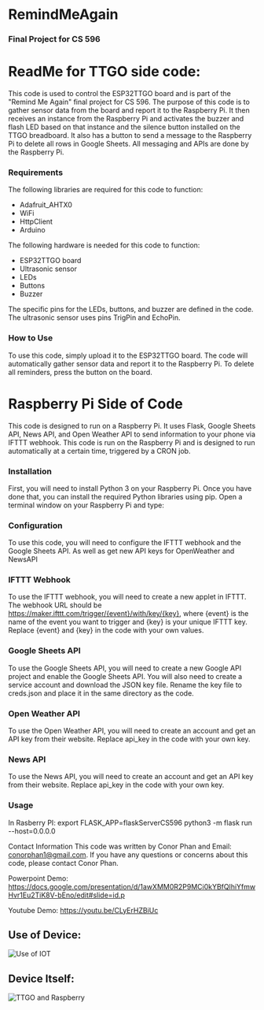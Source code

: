 # RemindMeAgain
### Final Project for CS 596

# ReadMe for TTGO side code:

This code is used to control the ESP32TTGO board and is part of the "Remind Me Again" final project for CS 596. The purpose of this code is to gather sensor data from the board and report it to the Raspberry Pi. It then receives an instance from the Raspberry Pi and activates the buzzer and flash LED based on that instance and the silence button installed on the TTGO breadboard. It also has a button to send a message to the Raspberry Pi to delete all rows in Google Sheets. All messaging and APIs are done by the Raspberry Pi.

### Requirements
The following libraries are required for this code to function:

- Adafruit_AHTX0
- WiFi
- HttpClient
- Arduino

The following hardware is needed for this code to function:

- ESP32TTGO board
- Ultrasonic sensor
- LEDs
- Buttons
- Buzzer

The specific pins for the LEDs, buttons, and buzzer are defined in the code. The ultrasonic sensor uses pins TrigPin and EchoPin.

### How to Use
To use this code, simply upload it to the ESP32TTGO board. The code will automatically gather sensor data and report it to the Raspberry Pi. To delete all reminders, press the button on the board.


# Raspberry Pi Side of Code
This code is designed to run on a Raspberry Pi. It uses Flask, Google Sheets API, News API, and Open Weather API to send information to your phone via IFTTT webhook. This code is run on the Raspberry Pi and is designed to run automatically at a certain time, triggered by a CRON job.

### Installation
First, you will need to install Python 3 on your Raspberry Pi. Once you have done that, you can install the required Python libraries using pip. Open a terminal window on your Raspberry Pi and type:

### Configuration
To use this code, you will need to configure the IFTTT webhook and the Google Sheets API.
As well as get new API keys for OpenWeather and NewsAPI

### IFTTT Webhook
To use the IFTTT webhook, you will need to create a new applet in IFTTT. The webhook URL should be https://maker.ifttt.com/trigger/{event}/with/key/{key}, where {event} is the name of the event you want to trigger and {key} is your unique IFTTT key. Replace {event} and {key} in the code with your own values.

### Google Sheets API
To use the Google Sheets API, you will need to create a new Google API project and enable the Google Sheets API. You will also need to create a service account and download the JSON key file. Rename the key file to creds.json and place it in the same directory as the code.

### Open Weather API
To use the Open Weather API, you will need to create an account and get an API key from their website. Replace api_key in the code with your own key.

### News API
To use the News API, you will need to create an account and get an API key from their website. Replace api_key in the code with your own key.

### Usage
In Rasberry PI:
  export FLASK_APP=flaskServerCS596
  python3 -m flask run --host=0.0.0.0


Contact Information
This code was written by Conor Phan and 
Email: conorphan1@gmail.com.
If you have any questions or concerns about this code, please contact Conor Phan.

Powerpoint Demo: https://docs.google.com/presentation/d/1awXMM0R2P9MCi0kYBfQlhiYfmwHvr1Eu2TiK8V-bEno/edit#slide=id.p

Youtube Demo: https://youtu.be/CLyErHZBiUc

## Use of Device:
![Use of IOT](https://user-images.githubusercontent.com/81449923/236358791-ec2af00b-8d2f-47a8-a857-468c41db02a3.PNG)

## Device Itself:
![TTGO and Raspberry](https://user-images.githubusercontent.com/81449923/236358821-1d7de8ad-7fa0-4521-a222-2f87e4e25852.JPG)






